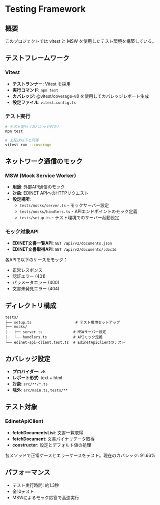 # Testing Framework

## 概要

このプロジェクトでは vitest と MSW を使用したテスト環境を構築している。

## テストフレームワーク

### Vitest

- **テストランナー**: Vitest を採用
- **実行コマンド**: `npm test`
- **カバレッジ**: @vitest/coverage-v8 を使用してカバレッジレポート生成
- **設定ファイル**: `vitest.config.ts`

### テスト実行

```bash
# テスト実行（カバレッジ付き）
npm test

# 上記は以下と同等
vitest run --coverage
```

## ネットワーク通信のモック

### MSW (Mock Service Worker)

- **用途**: 外部API通信のモック
- **対象**: EDINET APIへのHTTPリクエスト
- **設定場所**:
  - `tests/mocks/server.ts` - モックサーバー設定
  - `tests/mocks/handlers.ts` - APIエンドポイントのモック定義
  - `tests/setup.ts` - テスト環境でのサーバー起動設定

### モック対象API

- **EDINET文書一覧API**: `GET /api/v2/documents.json`
- **EDINET文書取得API**: `GET /api/v2/documents/:docId`

各APIで以下のケースをモック：

- 正常レスポンス
- 認証エラー (401)
- パラメータエラー (400)
- 文書未発見エラー (404)

## ディレクトリ構成

```
tests/
├── setup.ts                    # テスト環境セットアップ
├── mocks/
│   ├── server.ts              # MSWサーバー設定
│   └── handlers.ts            # APIモック定義
└── edinet-api-client.test.ts  # EdinetApiClientのテスト
```

## カバレッジ設定

- **プロバイダー**: v8
- **レポート形式**: text + html
- **対象**: `src/**/*.ts`
- **除外**: `src/main.ts`, `tests/**`

## テスト対象

### EdinetApiClient

- **fetchDocumentsList**: 文書一覧取得
- **fetchDocument**: 文書バイナリデータ取得
- **constructor**: 設定とデフォルト値の処理

各メソッドで正常ケースとエラーケースをテスト。現在のカバレッジ: 91.66%

## パフォーマンス

- テスト実行時間: 約1.3秒
- 全10テスト
- MSWによるモック応答で高速実行
